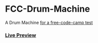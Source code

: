 # FCC-Drum-Machine
A Drum Machine
[for a free-code-camp test](https://www.freecodecamp.org/learn/front-end-development-libraries/front-end-development-libraries-projects/build-a-drum-machine)


### [Live Preview](https://fcc-drum-machine.talal257.repl.co/)
